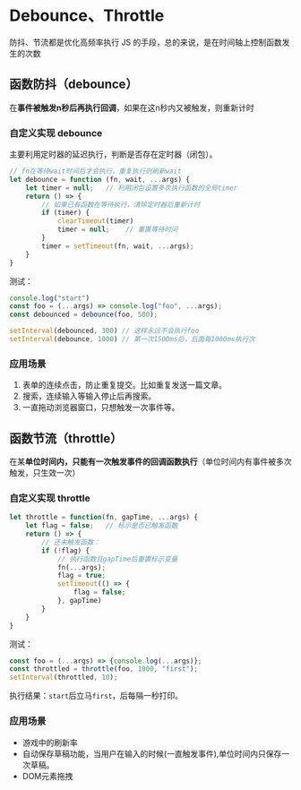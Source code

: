 # Debounce、Throttle

防抖、节流都是优化高频率执行 JS 的手段，总的来说，是在时间轴上控制函数发生的次数



## 函数防抖（debounce）

在**事件被触发n秒后再执行回调**，如果在这n秒内又被触发，则重新计时

### 自定义实现 debounce

主要利用定时器的延迟执行，判断是否存在定时器（闭包）。

```js
// fn在等待wait时间后才会执行，重复执行则刷新wait
let debounce = function (fn, wait, ...args) {
    let timer = null;   // 利用闭包设置多次执行函数的全局timer
    return () => {
        // 如果已有函数在等待执行，清除定时器后重新计时
        if (timer) {
            clearTimeout(timer)
            timer = null;    // 重置等待时间
        }
        timer = setTimeout(fn, wait, ...args);
    }
}
```

测试：

```js
console.log("start")
const foo = (...args) => console.log("foo", ...args);
const debounced = debounce(foo, 500);

setInterval(debounced, 300)	// 这样永远不会执行foo
setInterval(debounce, 1000)	// 第一次1500ms后，后面每1000ms执行次
```

### 应用场景

1. 表单的连续点击，防止重复提交。比如重复发送一篇文章。
2. 搜索，连续输入等输入停止后再搜索。
3. 一直拖动浏览器窗口，只想触发一次事件等。



## 函数节流（throttle）

在某**单位时间内，只能有一次触发事件的回调函数执行**（单位时间内有事件被多次触发，只生效一次）

### 自定义实现 throttle

```js
let throttle = function(fn, gapTime, ...args) {
    let flag = false;   // 标示是否已触发函数
    return () => {
        // 还未触发函数：
        if (!flag) {
            // 执行函数且gapTime后重置标示变量
            fn(...args);
            flag = true;
            setTimeout(() => {
                flag = false;
            }, gapTime)
        }
    }
}
```

测试：

```js
const foo = (...args) => {console.log(...args)};
const throttled = throttle(foo, 1000, "first");
setInterval(throttled, 10);
```

执行结果：`start`后立马`first`，后每隔一秒打印。

### 应用场景

- 游戏中的刷新率
- 自动保存草稿功能，当用户在输入的时候(一直触发事件),单位时间内只保存一次草稿。
- DOM元素拖拽